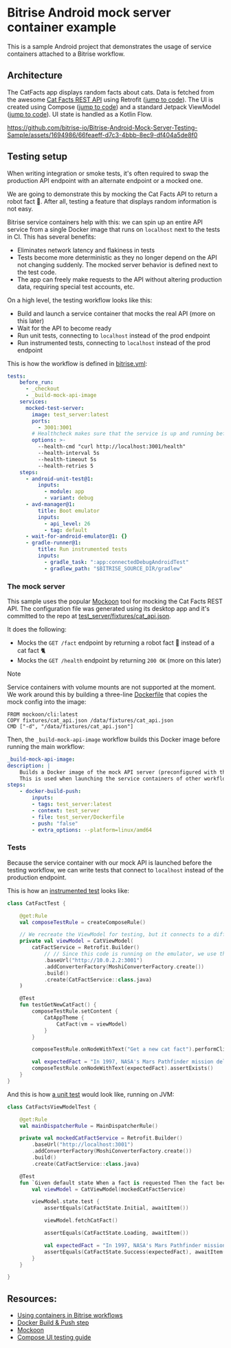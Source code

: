 # Bitrise Android mock server container example

This is a sample Android project that demonstrates the usage of service containers attached to a Bitrise workflow.

## Architecture

The CatFacts app displays random facts about cats. Data is fetched from the awesome [Cat Facts REST API](https://catfact.ninja/) using Retrofit ([jump to code](https://github.com/bitrise-io/Bitrise-Android-Mock-Server-Testing-Sample/blob/9f8b9e0e674724daa11a3ef6336ece8be4b09d16/app/src/main/java/io/bitrise/sample/android/mockserver/data/CatFactService.kt#L5)). The UI is created using Compose ([jump to code](https://github.com/bitrise-io/Bitrise-Android-Mock-Server-Testing-Sample/blob/9f8b9e0e674724daa11a3ef6336ece8be4b09d16/app/src/main/java/io/bitrise/sample/android/mockserver/ui/catfacts/CatFacts.kt#L25)) and a standard Jetpack ViewModel ([jump to code](https://github.com/bitrise-io/Bitrise-Android-Mock-Server-Testing-Sample/blob/9f8b9e0e674724daa11a3ef6336ece8be4b09d16/app/src/main/java/io/bitrise/sample/android/mockserver/ui/catfacts/CatFactsViewModel.kt)). UI state is handled as a Kotlin Flow.

https://github.com/bitrise-io/Bitrise-Android-Mock-Server-Testing-Sample/assets/1694986/66feaeff-d7c3-4bbb-8ec9-df404a5de8f0


## Testing setup

When writing integration or smoke tests, it's often required to swap the production API endpoint with an alternate endpoint or a mocked one.

We are going to demonstrate this by mocking the Cat Facts API to return a robot fact 🤖. After all, testing a feature that displays random information is not easy.

Bitrise service containers help with this: we can spin up an entire API service from a single Docker image that runs on `localhost` next to the tests in CI. This has several benefits:

- Eliminates network latency and flakiness in tests
- Tests become more deterministic as they no longer depend on the API not changing suddenly. The mocked server behavior is defined next to the test code.
- The app can freely make requests to the API without altering production data, requiring special test accounts, etc.

On a high level, the testing workflow looks like this:

- Build and launch a service container that mocks the real API (more on this later)
- Wait for the API to become ready
- Run unit tests, connecting to `localhost` instead of the prod endpoint
- Run instrumented tests, connecting to `localhost` instead of the prod endpoint

This is how the workflow is defined in [bitrise.yml](bitrise.yml):

```yml
tests:
    before_run:
      - _checkout
      - _build-mock-api-image
    services:
      mocked-test-server:
        image: test_server:latest
        ports:
          - 3001:3001
        # Healthcheck makes sure that the service is up and running before the tests start
        options: >-
          --health-cmd "curl http://localhost:3001/health"
          --health-interval 5s
          --health-timeout 5s
          --health-retries 5
    steps:
      - android-unit-test@1:
          inputs:
            - module: app
            - variant: debug
      - avd-manager@1:
          title: Boot emulator
          inputs:
            - api_level: 26
            - tag: default
      - wait-for-android-emulator@1: {}
      - gradle-runner@1:
          title: Run instrumented tests
          inputs:
            - gradle_task: ":app:connectedDebugAndroidTest"
            - gradlew_path: "$BITRISE_SOURCE_DIR/gradlew"

```

### The mock server

This sample uses the popular [Mockoon](https://mockoon.com/) tool for mocking the Cat Facts REST API. The configuration file was generated using its desktop app and it's committed to the repo at [test_server/fixtures/cat_api.json](test_server/fixtures/cat_api.json).

It does the following:

- Mocks the `GET /fact` endpoint by returning a robot fact 🤖 instead of a cat fact 🐈
- Mocks the `GET /health` endpoint by returning `200 OK` (more on this later)

> [!NOTE]
> Service containers with volume mounts are not supported at the moment. We work around this by building a three-line [Dockerfile](test_server/Dockerfile) that copies the mock config into the image:

```
FROM mockoon/cli:latest
COPY fixtures/cat_api.json /data/fixtures/cat_api.json
CMD ["-d", "/data/fixtures/cat_api.json"]
```

Then, the `_build-mock-api-image` workflow builds this Docker image before running the main workflow:

```yml
_build-mock-api-image:
description: |
    Builds a Docker image of the mock API server (preconfigured with the correct routes).
    This is used when launching the service containers of other workflows.
steps:
    - docker-build-push:
        inputs:
        - tags: test_server:latest
        - context: test_server
        - file: test_server/Dockerfile
        - push: "false"
        - extra_options: --platform=linux/amd64
```

### Tests

Because the service container with our mock API is launched before the testing workflow, we can write tests that connect to `localhost` instead of the production endpoint.

This is how an [instrumented test](app/src/androidTest/java/io/bitrise/sample/android/mockserver/CatFactTest.kt) looks like:

```kotlin
class CatFactTest {

    @get:Rule
    val composeTestRule = createComposeRule()

    // We recreate the ViewModel for testing, but it connects to a different API endpoint
    private val viewModel = CatViewModel(
        catFactService = Retrofit.Builder()
            // // Since this code is running on the emulator, we use the special address 10.0.2.2 to reach the true localhost
            .baseUrl("http://10.0.2.2:3001")
            .addConverterFactory(MoshiConverterFactory.create())
            .build()
            .create(CatFactService::class.java)
    )

    @Test
    fun testGetNewCatFact() {
        composeTestRule.setContent {
            CatAppTheme {
                CatFact(vm = viewModel)
            }
        }

        composeTestRule.onNodeWithText("Get a new cat fact").performClick()

        val expectedFact = "In 1997, NASA's Mars Pathfinder mission delivered a robotic rover named Sojourner to the surface of Mars. This marked the first time a mobile robot roamed another planet, paving the way for future exploration rovers like Spirit, Opportunity, Curiosity, and Perseverance."
        composeTestRule.onNodeWithText(expectedFact).assertExists()
    }
}
```

And this is how [a unit test](app/src/test/java/io/bitrise/sample/android/mockserver/CatFactsViewModelTest.kt) would look like, running on JVM:

```kotlin
class CatFactsViewModelTest {

    @get:Rule
    val mainDispatcherRule = MainDispatcherRule()

    private val mockedCatFactService = Retrofit.Builder()
        .baseUrl("http://localhost:3001")
        .addConverterFactory(MoshiConverterFactory.create())
        .build()
        .create(CatFactService::class.java)

    @Test
    fun `Given default state When a fact is requested Then the fact becomes available`() = runTest {
        val viewModel = CatViewModel(mockedCatFactService)

        viewModel.state.test {
            assertEquals(CatFactState.Initial, awaitItem())

            viewModel.fetchCatFact()

            assertEquals(CatFactState.Loading, awaitItem())

            val expectedFact = "In 1997, NASA's Mars Pathfinder mission delivered a robotic rover named Sojourner to the surface of Mars. This marked the first time a mobile robot roamed another planet, paving the way for future exploration rovers like Spirit, Opportunity, Curiosity, and Perseverance."
            assertEquals(CatFactState.Success(expectedFact), awaitItem())
        }
    }

}
```

## Resources:

- [Using containers in Bitrise workflows](https://devcenter.bitrise.io/en/infrastructure/docker-containers-on-bitrise/using-containers-in-bitrise-workflows.html)
- [Docker Build & Push step](https://github.com/bitrise-steplib/bitrise-step-docker-build-push)
- [Mockoon](https://mockoon.com)
- [Compose UI testing guide](https://developer.android.com/jetpack/compose/testing#sync-auto)
